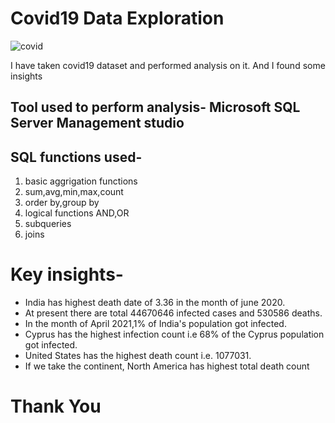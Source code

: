# Covid19 Data Exploration

![covid](https://user-images.githubusercontent.com/118667586/206915346-c5c0456f-1062-4966-95e5-545b20848d0b.jpg)


I have taken covid19 dataset and performed analysis on it. And I found some insights

## Tool used to perform analysis- Microsoft SQL Server Management studio

## SQL functions used-
1. basic aggrigation functions
2. sum,avg,min,max,count
3. order by,group by
4. logical functions AND,OR
5. subqueries
6. joins


# Key insights-
* India has highest death date of 3.36 in the month of june 2020.
* At present there are total 44670646 infected cases and 530586 deaths.
* In the month of April 2021,1% of India's population got infected.
* Cyprus has the highest infection count i.e 68% of the Cyprus population got infected.
* United States has the highest death count i.e. 1077031.
* If we take the continent, North America has highest total death count



# Thank You
